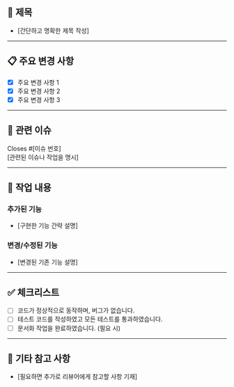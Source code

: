 ## 📌 제목

- [간단하고 명확한 제목 작성]

---

## 📋 주요 변경 사항

- [x] 주요 변경 사항 1
- [x] 주요 변경 사항 2
- [x] 주요 변경 사항 3

---

## 🔗 관련 이슈

Closes #[이슈 번호]  
[관련된 이슈나 작업을 명시]

---

## 📂 작업 내용

### 추가된 기능

- [구현한 기능 간략 설명]

### 변경/수정된 기능

- [변경된 기존 기능 설명]

---

## ✅ 체크리스트

- [ ] 코드가 정상적으로 동작하며, 버그가 없습니다.
- [ ] 테스트 코드를 작성하였고 모든 테스트를 통과하였습니다.
- [ ] 문서화 작업을 완료하였습니다. (필요 시)

---

## 💬 기타 참고 사항

- [필요하면 추가로 리뷰어에게 참고할 사항 기재]
